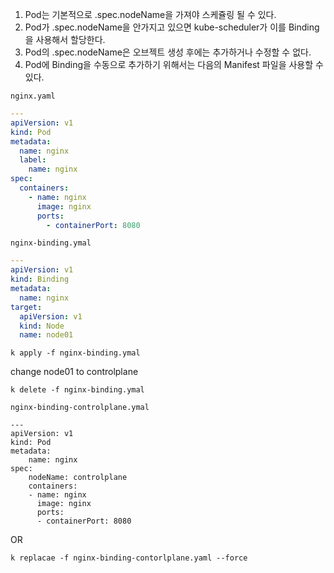1. Pod는 기본적으로 .spec.nodeName을 가져야 스케쥴링 될 수 있다.
2. Pod가 .spec.nodeName을 안가지고 있으면 kube-scheduler가 이를 Binding을 사용해서 할당한다.
3. Pod의 .spec.nodeName은 오브젝트 생성 후에는 추가하거나 수정할 수 없다.
4. Pod에 Binding을 수동으로 추가하기 위해서는 다음의 Manifest 파일을 사용할 수 있다.

`nginx.yaml`

```yaml
---
apiVersion: v1
kind: Pod
metadata:
  name: nginx
  label:
    name: nginx
spec:
  containers:
    - name: nginx
      image: nginx
      ports:
        - containerPort: 8080
```

`nginx-binding.ymal`

```yaml
---
apiVersion: v1
kind: Binding
metadata:
  name: nginx
target:
  apiVersion: v1
  kind: Node
  name: node01
```

```shell
k apply -f nginx-binding.ymal
```

change node01 to controlplane

```shell
k delete -f nginx-binding.ymal
```

`nginx-binding-controlplane.ymal`

```shell
---
apiVersion: v1
kind: Pod
metadata:
    name: nginx
spec:
    nodeName: controlplane
    containers:
    - name: nginx
      image: nginx
      ports:
      - containerPort: 8080
```

OR

```shell
k replacae -f nginx-binding-contorlplane.yaml --force
```
